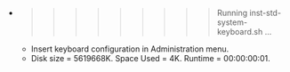 * >>>>>>>>> Running inst-std-system-keyboard.sh ...
  * Insert keyboard configuration in Administration menu.
  * Disk size = 5619668K. Space Used = 4K. Runtime = 00:00:00:01.
